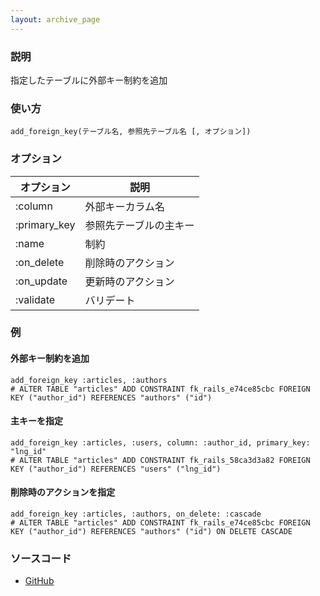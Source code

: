 ```yaml
---
layout: archive_page
---
```

### 説明
指定したテーブルに外部キー制約を追加

### 使い方
    add_foreign_key(テーブル名, 参照先テーブル名 [, オプション])

### オプション

オプション        | 説明
-------------|------------
:column      | 外部キーカラム名
:primary_key | 参照先テーブルの主キー
:name        | 制約
:on_delete   | 削除時のアクション
:on_update   | 更新時のアクション
:validate    | バリデート

### 例
#### 外部キー制約を追加
    add_foreign_key :articles, :authors
    # ALTER TABLE "articles" ADD CONSTRAINT fk_rails_e74ce85cbc FOREIGN KEY ("author_id") REFERENCES "authors" ("id")

#### 主キーを指定
    add_foreign_key :articles, :users, column: :author_id, primary_key: "lng_id"
    # ALTER TABLE "articles" ADD CONSTRAINT fk_rails_58ca3d3a82 FOREIGN KEY ("author_id") REFERENCES "users" ("lng_id")

#### 削除時のアクションを指定
    add_foreign_key :articles, :authors, on_delete: :cascade
    # ALTER TABLE "articles" ADD CONSTRAINT fk_rails_e74ce85cbc FOREIGN KEY ("author_id") REFERENCES "authors" ("id") ON DELETE CASCADE

### ソースコード
* [GitHub](https://github.com/rails/rails/blob/ac30e389ecfa0e26e3d44c1eda8488ddf63b3ecc/activerecord/lib/active_record/connection_adapters/abstract/schema_statements.rb#L960)